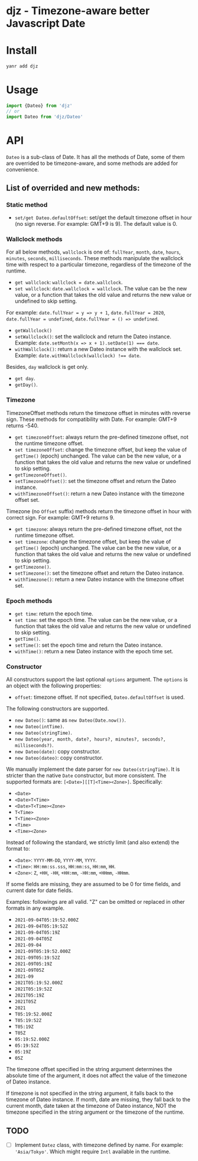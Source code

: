 # djz - Timezone-aware better Javascript Date

# Install
```bash
yanr add djz
```

# Usage
```javascript
import {Dateo} from 'djz'
// or
import Dateo from 'djz/Dateo'
```

# API

`Dateo` is a sub-class of Date. It has all the methods of Date, some of them are overrided to be timezone-aware, and some methods are added for convenience.

## List of overrided and new methods:

### Static method
- `set/get Dateo.defaultOffset`: set/get the default timezone offset in hour (no sign reverse. For example: GMT+9 is 9). The default value is 0.

### Wallclock methods

For all below methods, `wallclock` is one of: `fullYear`, `month`, `date`, `hours`, `minutes`, `seconds`, `milliseconds`.
These methods manipulate the wallclock time with respect to a particular timezone, regardless of the timezone of the runtime.

- `get wallclock`: `wallclock = date.wallclock`.
- `set wallclock`: `date.wallclock = wallclock`. The value can be the new value, or a function that takes the old value and returns the new value or undefined to skip setting.

For example: `date.fullYear = y => y + 1`, `date.fullYear = 2020`, `date.fullYear = undefined`, `date.fullYear = () => undefined`.

- `getWallclock()`
- `setWallclock()`: set the wallclock and return the Dateo instance. Example: `date.setMonth(x => x + 1).setDate(1) === date`.
- `withWallclock()`: return a new Dateo instance with the wallclock set. Example: `date.withWallclock(wallclock) !== date`.

Besides, `day` wallclock is get only.
- `get day`.
- `getDay()`.

### Timezone
TimezoneOffset methods return the timezone offset in minutes with reverse sign.
These methods for compatibility with Date.
For example: GMT+9 returns -540.
- `get timezoneOffset`: always return the pre-defined timezone offset, not the runtime timezone offset.
- `set timezoneOffset`: change the timezone offset, but keep the value of `getTime()` (epoch) unchanged. The value can be the new value, or a function that takes the old value and returns the new value or undefined to skip setting.
- `getTimezoneOffset()`.
- `setTimezoneOffset()`: set the timezone offset and return the Dateo instance.
- `withTimezoneOffset()`: return a new Dateo instance with the timezone offset set.

Timezone (no `Offset` suffix) methods return the timezone offset in hour with correct sign.
For example: GMT+9 returns 9.
- `get timezone`: always return the pre-defined timezone offset, not the runtime timezone offset.
- `set timezone`: change the timezone offset, but keep the value of `getTime()` (epoch) unchanged. The value can be the new value, or a function that takes the old value and returns the new value or undefined to skip setting.
- `getTimezone()`.
- `setTimezone()`: set the timezone offset and return the Dateo instance.
- `withTimezone()`: return a new Dateo instance with the timezone offset set.

### Epoch methods
- `get time`: return the epoch time.
- `set time`: set the epoch time. The value can be the new value, or a function that takes the old value and returns the new value or undefined to skip setting.
- `getTime()`.
- `setTime()`: set the epoch time and return the Dateo instance.
- `withTime()`: return a new Dateo instance with the epoch time set.

### Constructor
All constructors support the last optional `options` argument. The `options` is an object with the following properties:
- `offset`: timezone offset. If not specified, `Dateo.defaultOffset` is used.

The following constructors are supported.
- `new Dateo()`: same as `new Dateo(Date.now())`.
- `new Dateo(intTime)`.
- `new Dateo(stringTime)`.
- `new Dateo(year, month, date?, hours?, minutes?, seconds?, milliseconds?)`.
- `new Dateo(date)`: copy constructor.
- `new Dateo(dateo)`: copy constructor.

We manually implement the date parser for `new Dateo(stringTime)`.
It is stricter than the native `Date` constructor, but more consistent.
The supported formats are: `[<Date>][[T]<Time><Zone>]`. Specifically:
- `<Date>`
- `<Date>T<Time>`
- `<Date>T<Time><Zone>`
- `T<Time>`
- `T<Time><Zone>`
- `<Time>`
- `<Time><Zone>`

Instead of following the standard, we strictly limit (and also extend) the format to:
- `<Date>`: `YYYY-MM-DD`, `YYYY-MM`, `YYYY`.
- `<Time>`: `HH:mm:ss.sss`, `HH:mm:ss`, `HH:mm`, `HH`.
- `<Zone>`: `Z`, `+HH`, `-HH`, `+HH:mm`, `-HH:mm`, `+HHmm`, `-HHmm`.

If some fields are missing, they are assumed to be 0 for time fields, and current date for date fields.

Examples: followings are all valid. "Z" can be omitted or replaced in other formats in any example.
- `2021-09-04T05:19:52.000Z`
- `2021-09-04T05:19:52Z`
- `2021-09-04T05:19Z`
- `2021-09-04T05Z`
- `2021-09-04`
- `2021-09T05:19:52.000Z`
- `2021-09T05:19:52Z`
- `2021-09T05:19Z`
- `2021-09T05Z`
- `2021-09`
- `2021T05:19:52.000Z`
- `2021T05:19:52Z`
- `2021T05:19Z`
- `2021T05Z`
- `2021`
- `T05:19:52.000Z`
- `T05:19:52Z`
- `T05:19Z`
- `T05Z`
- `05:19:52.000Z`
- `05:19:52Z`
- `05:19Z`
- `05Z`

The timezone offset specified in the string argument determines the absolute time of the argument, it does not affect the value of the timezone of Dateo instance.

If timezone is not specified in the string argument, it falls back to the timezone of Dateo instance.
If month, date are missing, they fall back to the current month, date taken at the timezone of Dateo instance, NOT the timezone specified in the string argument or the timezone of the runtime.


## TODO
- [ ] Implement `Datez` class, with timezone defined by name. For example: `'Asia/Tokyo'`. Which might require `Intl` available in the runtime.
